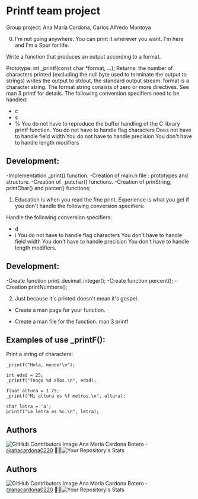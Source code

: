 # Printf team project

Group project: Ana María Cardona, Carlos Alfredo Montoya

0. I'm not going anywhere. You can print it wherever you want. I'm here and I'm a Spur for life.

Write a function that produces an output according to a format.

Prototype: int _printf(const char *format, ...);
Returns: the number of characters printed (excluding the null byte used to terminate the output to strings)
writes the output to stdout, the standard output stream.
format is a character string. The format string consists of zero or more directives. See man 3 printf for details. The following conversion specifiers need to be handled:
* c
* s
* %
You do not have to reproduce the buffer handling of the C library printf function.
You do not have to handle flag characters
Does not have to handle field width
You do not have to handle precision
You don't have to handle length modifiers

## Development:  
-Implementation _print() function.
-Creation of main.h file : prototypes and structure.
-Creation of _putchar() functions.
-Creation of prinString, printChar() and parcer() functions; 
 
1. Education is when you read the fine print. Experience is what you get if you don't handle the following conversion specifiers:

Handle the following conversion specifiers:

* d
* i
You do not have to handle flag characters
You don't have to handle field width
You don't have to handle precision
You don't have to handle length modifiers.

## Development:  
-Create function print_decimal_integer();
-Create function percent();
-Creation printNumbers();

 2. Just because it's printed doesn't mean it's gospel.
* Create a man page for your function.

* Create a man file for the function. man 3 printf



## Examples of use _printF():

Print a string of characters: 
```
_printf("Hola, mundo!\n");

int edad = 25;
_printf("Tengo %d años.\n", edad);

float altura = 1.75;
_printf("Mi altura es %f metros.\n", altura);

char letra = 'a';
printf("La letra es %c.\n", letra);
```

## Authors
![GitHub Contributors Image](https://contrib.rocks/image?repo=anacardona0220/holbertonschool-higher_level_programming) Ana Maria Cardona Botero - <a href="https://github.com/anacardona0220" target="_blank"> @anacardona0220</a> :genie_woman:![Your Repository's Stats](https://github-readme-stats.vercel.app/api?username=anacardona0220&show_icons=true)

## Authors
![GitHub Contributors Image](https://contrib.rocks/image?repo=anacardona0220/holbertonschool-higher_level_programming) Ana Maria Cardona Botero - <a href="https://github.com/anacardona0220" target="_blank"> @anacardona0220</a> :genie_woman:![Your Repository's Stats](https://github-readme-stats.vercel.app/api?username=anacardona0220&show_icons=true)


